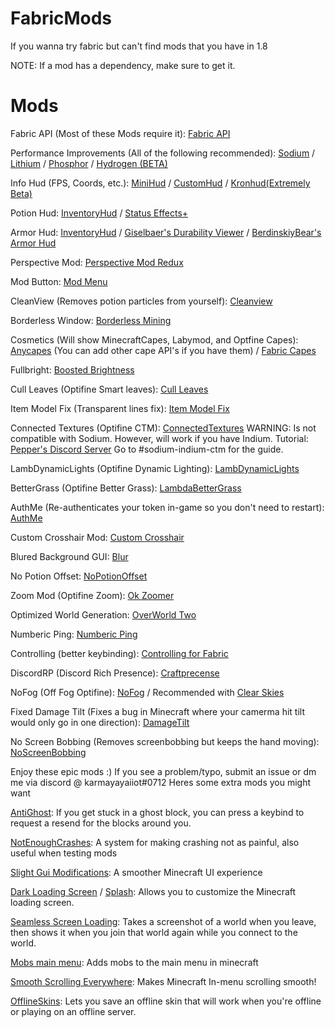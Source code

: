 # FabricMods
If you wanna try fabric but can't find mods that you have in 1.8

NOTE: If a mod has a dependency, make sure to get it.

# Mods

Fabric API (Most of these Mods require it): [Fabric API](https://www.curseforge.com/minecraft/mc-mods/fabric-api)

Performance Improvements (All of the following recommended): [Sodium](https://www.curseforge.com/minecraft/mc-mods/sodium) / [Lithium](https://www.curseforge.com/minecraft/mc-mods/lithium) / [Phosphor](https://www.curseforge.com/minecraft/mc-mods/phosphor) / [Hydrogen (BETA)](https://github.com/jellysquid3/hydrogen-fabric/releases)

Info Hud (FPS, Coords, etc.): [MiniHud](https://www.curseforge.com/minecraft/mc-mods/minihud) / [CustomHud](https://www.curseforge.com/minecraft/mc-mods/customhud) / [Kronhud(Extremely Beta)](https://www.curseforge.com/minecraft/mc-mods/kronhud)

Potion Hud: [InventoryHud](https://www.curseforge.com/minecraft/mc-mods/inventory-hud-forge) / [Status Effects+](https://www.curseforge.com/minecraft/mc-mods/huddons-status-effects)

Armor Hud: [InventoryHud](https://www.curseforge.com/minecraft/mc-mods/inventory-hud-forge) / [Giselbaer's Durability Viewer](https://www.curseforge.com/minecraft/mc-mods/giselbaers-durability-viewer) / [BerdinskiyBear's Armor Hud](https://www.curseforge.com/minecraft/mc-mods/berdinskiybears-armor-hud)

Perspective Mod: [Perspective Mod Redux](https://www.curseforge.com/minecraft/mc-mods/perspective-mod-redux)

Mod Button: [Mod Menu](https://www.curseforge.com/minecraft/mc-mods/modmenu)

CleanView (Removes potion particles from yourself): [Cleanview](https://www.curseforge.com/minecraft/mc-mods/cleanview-fabric)

Borderless Window: [Borderless Mining](https://www.curseforge.com/minecraft/mc-mods/borderless-mining)

Cosmetics (Will show MinecraftCapes, Labymod, and Optfine Capes): [Anycapes](https://www.curseforge.com/minecraft/mc-mods/anycapes) (You can add other cape API's if you have them) / [Fabric Capes](https://www.curseforge.com/minecraft/mc-mods/capes)

Fullbright: [Boosted Brightness](https://www.curseforge.com/minecraft/mc-mods/boosted-brightness)

Cull Leaves (Optifine Smart leaves): [Cull Leaves](https://www.curseforge.com/minecraft/mc-mods/cull-leaves)

Item Model Fix (Transparent lines fix): [Item Model Fix](https://www.curseforge.com/minecraft/mc-mods/item-model-fix)

Connected Textures (Optifine CTM): [ConnectedTextures](https://www.curseforge.com/minecraft/mc-mods/ctm-fabric) WARNING: Is not compatible with Sodium. However, will work if you have Indium. Tutorial: [Pepper's Discord Server](https://discord.gg/7rnTYXu) Go to #sodium-indium-ctm for the guide.

LambDynamicLights (Optifine Dynamic Lighting): [LambDynamicLights](https://www.curseforge.com/minecraft/mc-mods/lambdynamiclights)

BetterGrass (Optifine Better Grass): [LambdaBetterGrass](https://www.curseforge.com/minecraft/mc-mods/lambdabettergrass)

AuthMe (Re-authenticates your token in-game so you don't need to restart): [AuthMe](https://www.curseforge.com/minecraft/mc-mods/auth-me)

Custom Crosshair Mod: [Custom Crosshair](https://www.curseforge.com/minecraft/mc-mods/custom-crosshair-mod)

Blured Background GUI: [Blur](https://www.curseforge.com/minecraft/mc-mods/blur-fabric)

No Potion Offset: [NoPotionOffset](https://www.curseforge.com/minecraft/mc-mods/no-potion-offset)

Zoom Mod (Optifine Zoom): [Ok Zoomer](https://www.curseforge.com/minecraft/mc-mods/ok-zoomer)

Optimized World Generation: [OverWorld Two](https://www.curseforge.com/minecraft/mc-mods/overworld-two)

Numberic Ping: [Numberic Ping](https://www.curseforge.com/minecraft/mc-mods/numericping)

Controlling (better keybinding): [Controlling for Fabric](https://www.curseforge.com/minecraft/mc-mods/controlling-for-fabric)

DiscordRP (Discord Rich Presence): [Craftprecense](https://www.curseforge.com/minecraft/mc-mods/craftpresence)

NoFog (Off Fog Optifine): [NoFog](https://www.curseforge.com/minecraft/mc-mods/nofog) / Recommended with [Clear Skies](https://www.curseforge.com/minecraft/mc-mods/clear-skies)

Fixed Damage Tilt (Fixes a bug in Minecraft where your camerma hit tilt would only go in one direction): [DamageTilt](https://www.curseforge.com/minecraft/mc-mods/damage-tilt)

No Screen Bobbing (Removes screenbobbing but keeps the hand moving): [NoScreenBobbing](https://www.curseforge.com/minecraft/mc-mods/no-screen-bobbing)

Enjoy these epic mods :)
If you see a problem/typo, submit an issue or dm me via discord @ karmayayaiiot#0712
Heres some extra mods you might want

[AntiGhost](https://www.curseforge.com/minecraft/mc-mods/antighost): If you get stuck in a ghost block, you can press a keybind to request a resend for the blocks around you.

[NotEnoughCrashes](https://www.curseforge.com/minecraft/mc-mods/not-enough-crashes): A system for making crashing not as painful, also useful when testing mods

[Slight Gui Modifications](https://www.curseforge.com/minecraft/mc-mods/slight-gui-modifications): A smoother Minecraft UI experience

[Dark Loading Screen](https://www.curseforge.com/minecraft/mc-mods/dark-loading-screen) / [Splash](https://www.curseforge.com/minecraft/mc-mods/splash): Allows you to customize the Minecraft loading screen.

[Seamless Screen Loading](https://www.curseforge.com/minecraft/mc-mods/seamless-loading-screen): Takes a screenshot of a world when you leave, then shows it when you join that world again while you connect to the world.

[Mobs main menu](https://www.curseforge.com/minecraft/mc-mods/mobs-main-menu): Adds mobs to the main menu in minecraft

[Smooth Scrolling Everywhere](https://www.curseforge.com/minecraft/mc-mods/smooth-scrolling-everywhere-fabric): Makes Minecraft In-menu scrolling smooth!

[OfflineSkins](https://www.curseforge.com/minecraft/mc-mods/offlineskins-fabric): Lets you save an offline skin that will work when you're offline or playing on an offline server.
